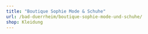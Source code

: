 ```yaml
---
title: "Boutique Sophie Mode & Schuhe"
url: /bad-duerrheim/boutique-sophie-mode-und-schuhe/
shop: Kleidung
---
```


